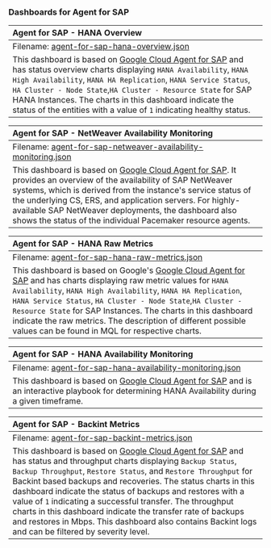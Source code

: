 ### Dashboards for Agent for SAP

|Agent for SAP - HANA Overview|
|:------------------|
|Filename: [agent-for-sap-hana-overview.json](agent-for-sap-hana-overview.json)|
|This dashboard is based on [Google Cloud Agent for SAP](https://cloud.google.com/solutions/sap/docs/agent-for-sap/latest/all-guides) and has status overview charts displaying `HANA Availability`, `HANA High Availability`, `HANA HA Replication`, `HANA Service Status`, `HA Cluster - Node State`,`HA Cluster - Resource State` for SAP HANA Instances. The charts in this dashboard indicate the status of the entities with a value of `1` indicating healthy status.|

|Agent for SAP - NetWeaver Availability Monitoring|
|:------------------|
|Filename: [agent-for-sap-netweaver-availability-monitoring.json](agent-for-sap-netweaver-availability-monitoring.json)|
|This dashboard is based on [Google Cloud Agent for SAP](https://cloud.google.com/solutions/sap/docs/agent-for-sap/latest/all-guides). It provides an overview of the availability of SAP NetWeaver systems, which is derived from the instance's service status of the underlying CS, ERS, and application servers. For highly-available SAP NetWeaver deployments, the dashboard also shows the status of the individual Pacemaker resource agents.|

|Agent for SAP - HANA Raw Metrics|
|:------------------|
|Filename: [agent-for-sap-hana-raw-metrics.json](agent-for-sap-hana-raw-metrics.json)|
|This dashboard is based on Google's [Google Cloud Agent for SAP](https://cloud.google.com/solutions/sap/docs/agent-for-sap/latest/all-guides) and has charts displaying raw metric values for `HANA Availability`, `HANA High Availability`, `HANA HA Replication`, `HANA Service Status`, `HA Cluster - Node State`,`HA Cluster - Resource State` for SAP Instances. The charts in this dashboard indicate the raw metrics. The description of different possible values can be found in MQL for respective charts.|

|Agent for SAP - HANA Availability Monitoring|
|:------------------|
|Filename: [agent-for-sap-hana-availability-monitoring.json](agent-for-sap-hana-availability-monitoring.json)|
|This dashboard is based on [Google Cloud Agent for SAP](https://cloud.google.com/solutions/sap/docs/agent-for-sap/latest/all-guides) and is an interactive playbook for determining HANA Availability during a given timeframe.|

|Agent for SAP - Backint Metrics|
|:------------------|
|Filename: [agent-for-sap-backint-metrics.json](agent-for-sap-backint-metrics.json)|
|This dashboard is based on [Google Cloud Agent for SAP](https://cloud.google.com/solutions/sap/docs/agent-for-sap/latest/all-guides) and has status and throughput charts displaying `Backup Status`, `Backup Throughput`, `Restore Status`, and `Restore Throughput` for Backint based backups and recoveries. The status charts in this dashboard indicate the status of backups and restores with a value of `1` indicating a successful transfer. The throughput charts in this dashboard indicate the transfer rate of backups and restores in Mbps. This dashboard also contains Backint logs and can be filtered by severity level.
